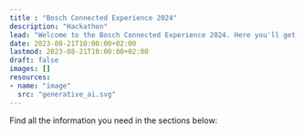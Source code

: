```yaml
---
title : "Bosch Connected Experience 2024"
description: "Hackathon"
lead: "Welcome to the Bosch Connected Experience 2024. Here you'll get a brief overview of the topics we're addressing this year."
date: 2023-08-21T10:00:00+02:00
lastmod: 2023-08-21T10:00:00+02:00
draft: false
images: []
resources:
- name: "image"
  src: "generative_ai.svg"
---
```


Find all the information you need in the sections below:

<!-- 
{{< columns amount="5" >}}
  {{< profile name="Get Inspired" >}}
    What's Metaverse and AI? Need some ideas and inspiration?
  {{</ profile >}}
  {{< profile name="Partners" >}}
    We've invited some friends over and they brought along some cool technology
  {{</ profile >}}
  {{< profile name="Hack Arsenal" >}}
    Our library of cool hardware and software available to you
  {{</ profile >}}
  {{< profile name="Agenda" >}}
    The Low-down over the next 3 days
  {{</ profile >}}
  {{< profile name="Get Help" >}}
    Need help with anything?
  {{</ profile >}}
{{</ columns >}}
-->
